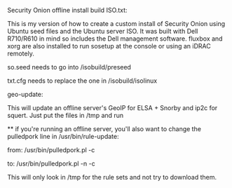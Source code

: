 Security Onion offline install build ISO.txt:

This is my version of how to create a custom install of Security Onion 
using Ubuntu seed files and the Ubuntu server ISO. It was built with Dell R710/R610 in mind
so includes the Dell management software. fluxbox and xorg are also installed to run
sosetup at the console or using an iDRAC remotely.

so.seed needs to go into /isobuild/preseed

txt.cfg needs to replace the one in /isobuild/isolinux

geo-update:

This will update an offline server's GeoIP for ELSA + Snorby and ip2c for squert. Just put the files in /tmp and run

** if you're running an offline server, you'll also want to change the pulledpork line in /usr/bin/rule-update:

from: /usr/bin/pulledpork.pl -c

to:   /usr/bin/pulledpork.pl -n -c

This will only look in /tmp for the rule sets and not try to download them.

